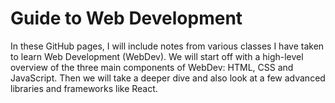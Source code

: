 # Guide to Web Development

In these GitHub pages, I will include notes from various classes I have taken to learn Web Development (WebDev). We will start off with a high-level overview of the three main components of WebDev: HTML, CSS and JavaScript. Then we will take a deeper dive and also look at a few advanced libraries and frameworks like React.